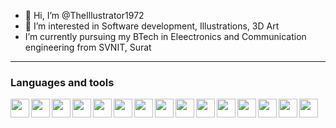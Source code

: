 - 👋 Hi, I’m @TheIllustrator1972
- 👀 I’m interested in Software development, Illustrations, 3D Art
- I’m currently pursuing my BTech in Eleectronics and Communication engineering from SVNIT, Surat
---
### Languages and tools
<img align = "left" width = "30px" src="https://cdn.jsdelivr.net/gh/devicons/devicon/icons/c/c-original.svg" />
<img align = "left" width = "30px" src="https://cdn.jsdelivr.net/gh/devicons/devicon/icons/html5/html5-original.svg" />
<img align = "left" width = "30px" src="https://cdn.jsdelivr.net/gh/devicons/devicon/icons/css3/css3-original.svg" />
<img align = "left" width = "30px" src="https://cdn.jsdelivr.net/gh/devicons/devicon/icons/javascript/javascript-plain.svg" />
<img align = "left" width = "30px" src="https://cdn.jsdelivr.net/gh/devicons/devicon/icons/nodejs/nodejs-original.svg" />
<img align = "left" width = "30px" src="https://cdn.jsdelivr.net/gh/devicons/devicon/icons/react/react-original.svg" />
<img align = "left" width = "30px" src="https://cdn.jsdelivr.net/gh/devicons/devicon/icons/vscode/vscode-original.svg" />
<img align = "left" width = "30px" src="https://cdn.jsdelivr.net/gh/devicons/devicon/icons/bash/bash-original.svg" />
<img align = "left" width = "30px" src="https://cdn.jsdelivr.net/gh/devicons/devicon/icons/github/github-original.svg" />
<img align = "left" width = "30px" src="https://cdn.jsdelivr.net/gh/devicons/devicon/icons/npm/npm-original-wordmark.svg" />
<img align = "left" width = "30px" src="https://cdn.jsdelivr.net/gh/devicons/devicon/icons/jquery/jquery-original-wordmark.svg" />
<img align = "left" width = "30px" src="https://cdn.jsdelivr.net/gh/devicons/devicon/icons/linux/linux-original.svg" />


<img align = "left" width = "30px" src="https://cdn.jsdelivr.net/gh/devicons/devicon/icons/illustrator/illustrator-plain.svg" />
<img align = "left" width = "30px" src="https://cdn.jsdelivr.net/gh/devicons/devicon/icons/aftereffects/aftereffects-original.svg" />
<img align = "left" width = "30px" src="https://cdn.jsdelivr.net/gh/devicons/devicon/icons/blender/blender-original.svg" />
<br />

#
<!---
TheIllustrator1972/TheIllustrator1972 is a ✨ special ✨ repository because its `README.md` (this file) appears on your GitHub profile.
You can click the Preview link to take a look at your changes.
--->
